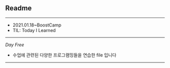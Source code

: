 ## Readme
--- 
- 2021.01.18~BoostCamp
- TIL: Today I Learned

---

*Day Free*
  
  - 수업에 관련된 다양한 프로그램밍들을 연습한 file 입니다 

---
